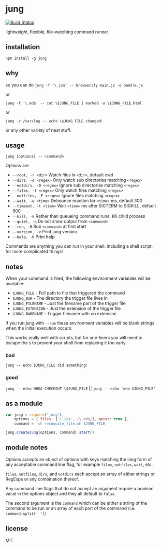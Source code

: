 jung
=====

[![Build Status](https://travis-ci.org/jarofghosts/jung.png?branch=master)](https://travis-ci.org/jarofghosts/jung)

lightweight, flexible, file-watching command runner

## installation

`npm install -g jung`

## why

so you can do `jung -f '\.js$' -- browserify main.js -o bundle.js`

or

`jung -f '\.md$' -- cat \$JUNG_FILE | marked -o \$JUNG_FILE.html`

or

`jung -r /var/log -- echo \$JUNG_FILE changed!`

or any other variety of neat stuff.

## usage

`jung [options] -- <command>`

Options are

* `--root, -r <dir>` Watch files in `<dir>`, default cwd
* `--dirs, -d <regex>` Only watch sub directories matching `<regex>`
* `--notdirs, -D <regex>` Ignore sub directories matching `<regex>`
* `--files, -f <regex>` Only watch files matching `<regex>`
* `--notfiles, -F <regex>` Ignore files matching `<regex>`
* `--wait, -w <time>` Debounce reaction for `<time>` ms, default 300
* `--timeout, -t <time>` Wait `<time>` ms after SIGTERM to SIGKILL, default 500
* `--kill, -k` Rather than queueing command runs, kill child process
* `--quiet, -q` Do not show output from `<command>`
* `--run, -R` Run `<command>` at first start
* `--version, -v` Print jung version
* `--help, -h` Print help

Commands are anything you can run in your shell. Including a shell script, for
more complicated things!

## notes

When your command is fired, the following environment variables will be
available:

* `$JUNG_FILE` - Full path to file that triggered the command
* `$JUNG_DIR` - The directory the trigger file lives in
* `$JUNG_FILENAME` - Just the filename part of the trigger file
* `$JUNG_EXTENSION` - Just the extension of the trigger file
* `$JUNG_BARENAME` - Trigger filename with no extension

If you run jung with `--run` these environment variables will be blank strings
when the initial execution occurs.

This works really well with scripts, but for one-liners you will need to escape
the `$` to prevent your shell from replacing it too early.

### bad

`jung -- echo $JUNG_FILE did something!`

### good

`jung -- echo WHOA CHECKOUT \$JUNG_FILE` || `jung -- echo 'wee $JUNG_FILE'`

## as a module

```js
var jung = require('jung'),
    options = { files: ['\.js$', /\.md$/], quiet: true },
    command = 'sh recompile_file.sh $JUNG_FILE'

jung.createJung(options, command).start()
```

## module notes

Options accepts an object of options with keys matching the long form of
any acceptable command line flag, for example `files`, `notfiles`, `wait`, etc.

`files`, `notfiles`, `dirs`, and `notdirs` each accept an array of either
strings or RegExps or any combination thereof.

Any command line flags that do not accept an argument require a boolean value
in the options object and they all default to `false`.

The second argument is the `command` which can be either a string of the
command to be run or an array of each part of the command (i.e. 
`command.split(' ')`)

## license

MIT
